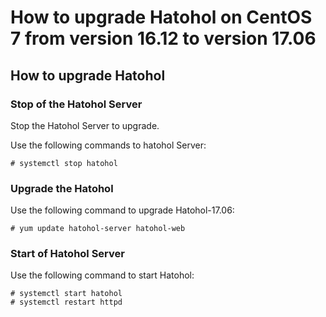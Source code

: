 How to upgrade Hatohol on CentOS 7  from version 16.12 to version 17.06
=====================================================================================================

How to upgrade Hatohol
----------------------

### Stop of the Hatohol Server

Stop the Hatohol Server to upgrade.

Use the following commands to hatohol Server:

    # systemctl stop hatohol

### Upgrade the Hatohol

Use the following command to upgrade Hatohol-17.06:

    # yum update hatohol-server hatohol-web

### Start of Hatohol Server

Use the following command to start Hatohol:

    # systemctl start hatohol
    # systemctl restart httpd

